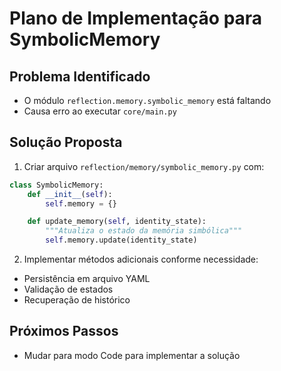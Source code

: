# Plano de Implementação para SymbolicMemory

## Problema Identificado
- O módulo `reflection.memory.symbolic_memory` está faltando
- Causa erro ao executar `core/main.py`

## Solução Proposta
1. Criar arquivo `reflection/memory/symbolic_memory.py` com:
```python
class SymbolicMemory:
    def __init__(self):
        self.memory = {}

    def update_memory(self, identity_state):
        """Atualiza o estado da memória simbólica"""
        self.memory.update(identity_state)
```

2. Implementar métodos adicionais conforme necessidade:
- Persistência em arquivo YAML
- Validação de estados
- Recuperação de histórico

## Próximos Passos
- Mudar para modo Code para implementar a solução